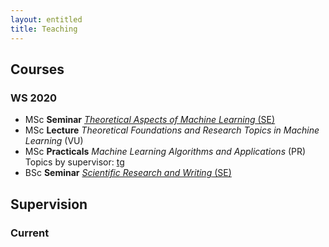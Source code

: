 ```yaml
---
layout: entitled
title: Teaching
---
```




## Courses 

### WS 2020 

- MSc **Seminar** [*Theoretical Aspects of Machine Learning* (SE)](./ws2021/seminar_msc.html)
- MSc **Lecture** *Theoretical Foundations and Research Topics in Machine Learning* (VU)
- MSc **Practicals** *Machine Learning Algorithms and Applications* (PR) Topics by supervisor: [tg](./ws2021/project_tg.html) 
- BSc **Seminar** [*Scientific Research and Writing* (SE)](./ws2021/seminar_bsc.html)


## Supervision

### Current

